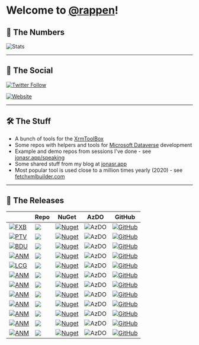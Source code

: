 # Welcome to [@rappen](https://github.com/rappen)!

## 🔢 The Numbers

![Stats](https://github-readme-stats.vercel.app/api?username=rappen&show_icons=true&theme=yeblu&count_private=true&include_all_commits=true)

---

## 💬 The Social

[![Twitter Follow](https://img.shields.io/twitter/follow/rappen?color=blue&logo=twitter&style=flat-square)](https://twitter.com/intent/follow?screen_name=rappen)

[![Website](https://img.shields.io/website?label=jonasr.app&style=flat-square&up_message=all-systems-go&url=https%3A%2F%2Fjonasr.app)](https://jonasr.app)

---

## 🛠 The Stuff

* A bunch of tools for the [XrmToolBox](https://www.xrmtoolbox.com)
* Some repos with helpers and tools for [Microsoft Dataverse](https://docs.microsoft.com/en-us/powerapps/maker/data-platform/data-platform-intro?WT.mc_id=BA-MVP-5002475) development 
* Example and demo repos from sessions I've done - see [jonasr.app/speaking](https://jonasr.app/speaking)
* Some shared stuff from my blog at [jonasr.app](https://jonasr.app)
* Most popular tool is used close to a million times yearly (2020) - see [fetchxmlbuilder.com](https://fetchxmlbuilder.com)

---

## 🚀 The Releases

||Repo|NuGet|AzDO|GitHub|
|--|--|--|--|--|
|[![FXB](https://jonasr.app/wp-content/uploads/FXB-sharp-24.png)](https://github.com/rappen/FetchXMLBuilder) | ![](https://img.shields.io/badge/XrmToolBox-FetchXML%20Builder-blue)                        | [![Nuget](https://img.shields.io/nuget/dt/Cinteros.Xrm.FetchXMLBuilder?label=total%20downloads&style=flat-square)](https://www.nuget.org/packages/Cinteros.Xrm.FetchXmlBuilder/)          | ![AzDO](https://img.shields.io/azure-devops/build/jonasrapp/GitHub%2520Builds/1?style=flat-square) | [![GitHub](https://img.shields.io/github/v/release/rappen/fetchxmlbuilder?style=flat-square)](https://github.com/rappen/FetchXMLBuilder/releases) |
|[![PTV](https://jonasr.app/wp-content/uploads/PTV-sharp-24.png)](https://github.com/rappen/PluginTraceViewer) | ![](https://img.shields.io/badge/XrmToolBox-Plugin%20Trace%20Viewer-blue)                   | [![Nuget](https://img.shields.io/nuget/dt/Cinteros.XrmToolBox.PluginTraceViewer?label=total%20downloads&style=flat-square)](https://www.nuget.org/packages/Cinteros.XrmToolBox.PluginTraceViewer/) | ![AzDO](https://img.shields.io/azure-devops/build/jonasrapp/GitHub%2520Builds/4?style=flat-square) | [![GitHub](https://img.shields.io/github/v/release/rappen/plugintraceviewer?style=flat-square)](https://github.com/rappen/PluginTraceViewer/releases) |
|[![BDU](https://jonasr.app/wp-content/uploads/BDU-sharp-24.png)](https://github.com/rappen/BulkDataUpdater) | ![](https://img.shields.io/badge/XrmToolBox-Bulk%20Data%20Updater-blue)                       | [![Nuget](https://img.shields.io/nuget/dt/Cinteros.XrmToolBox.BulkDataUpdater?label=total%20downloads&style=flat-square)](https://www.nuget.org/packages/Cinteros.XrmToolBox.BulkDataUpdater/)   | ![AzDO](https://img.shields.io/azure-devops/build/jonasrapp/GitHub%2520Builds/2?style=flat-square) | [![GitHub](https://img.shields.io/github/v/release/rappen/bulkdataupdater?style=flat-square)](https://github.com/rappen/BulkDataUpdater/releases) |
|[![ANM](https://jonasr.app/wp-content/uploads/ANM-sharp-24.png)](https://github.com/rappen/AutoNumManager) | ![](https://img.shields.io/badge/XrmToolBox-Auto%20Number%20Manager-blue)                      | [![Nuget](https://img.shields.io/nuget/dt/Rappen.XrmToolBox.AutoNumManager?label=total%20downloads&style=flat-square)](https://www.nuget.org/packages/Rappen.XrmToolBox.AutoNumManager/)      | ![AzDO](https://img.shields.io/azure-devops/build/jonasrapp/GitHub%2520Builds/3?style=flat-square) | [![GitHub](https://img.shields.io/github/v/release/rappen/AutoNumManager?style=flat-square)](https://github.com/rappen/xxxxxAutoNumManagerxxxx/releases) |
|[![LCG](https://jonasr.app/wp-content/uploads/LCG-sharp-24.png)](https://github.com/rappen/LCG-UDG) | ![](https://img.shields.io/badge/XrmToolBox-Latebound%20Constants%20Manager-blue)                     | [![Nuget](https://img.shields.io/nuget/dt/Rappen.XrmToolBox.LateboundConstantsGenerator?label=total%20downloads&style=flat-square)](https://www.nuget.org/packages/Rappen.XrmToolBox.LateboundConstantsGenerator/) | ![AzDO](https://img.shields.io/azure-devops/build/jonasrapp/GitHub%2520Builds/5?style=flat-square) | [![GitHub](https://img.shields.io/github/v/release/rappen/lcg-udg?style=flat-square)](https://github.com/rappen/LCG-UDG/releases) |
|[![ANM](https://jonasr.app/wp-content/uploads/UDG-sharp-24.png)](https://github.com/rappen/LCG-UDG) | ![](https://img.shields.io/badge/XrmToolBox-UML%20Diagram%20Generator-blue)                           | [![Nuget](https://img.shields.io/nuget/dt/Rappen.XrmToolBox.UMLDiagramGenerator?label=total%20downloads&style=flat-square)](https://www.nuget.org/packages/Rappen.XrmToolBox.UMLDiagramGenerator/) | ![AzDO](https://img.shields.io/azure-devops/build/jonasrapp/GitHub%2520Builds/5?style=flat-square) | [![GitHub](https://img.shields.io/github/v/release/rappen/lcg-udg?style=flat-square)](https://github.com/rappen/LCG-UDG/releases) |
|[![ANM](https://jonasr.app/wp-content/uploads/CAPIT-sharp-24.png)](https://github.com/rappen/CustomActionTester) | ![](https://img.shields.io/badge/XrmToolBox-Custom%20API%20Tester-blue)                  | [![Nuget](https://img.shields.io/nuget/dt/Rappen.XrmToolBox.CustomAPITester?label=total%20downloads&style=flat-square)](https://www.nuget.org/packages/xxxxxxxxxxRappen.XrmToolBox.CustomAPITesterxxxx/) | ![AzDO](https://img.shields.io/azure-devops/build/jonasrapp/GitHub%2520Builds/21?style=flat-square) | [![GitHub](https://img.shields.io/github/v/release/rappen/customactiontester?style=flat-square)](https://github.com/rappen/CustomActionTester/releases) |
|[![ANM](https://jonasr.app/wp-content/uploads/CAT-sharp-24.png)](https://github.com/rappen/CustomActionTester) | ![](https://img.shields.io/badge/XrmToolBox-Custom%20Action%20Tester-blue)                 | [![Nuget](https://img.shields.io/nuget/dt/Rappen.XrmToolBox.CustomActionTester?label=total%20downloads&style=flat-square)](https://www.nuget.org/packages/Rappen.XrmToolBox.CustomActionTester/) | ![AzDO](https://img.shields.io/azure-devops/build/jonasrapp/GitHub%2520Builds/21?style=flat-square) | [![GitHub](https://img.shields.io/github/v/release/rappen/customactiontester?style=flat-square)](https://github.com/rappen/CustomActionTester/releases) |
|[![ANM](https://jonasr.app/wp-content/uploads/EPV-sharp-24.png)](https://github.com/rappen/EntityPermissionVisualizer) | ![](https://img.shields.io/badge/XrmToolBox-Entity%20Permission%20Visualizer-blue) | [![Nuget](https://img.shields.io/nuget/dt/Rappen.XrmToolBox.EntityPermissionVisualizer?label=total%20downloads&style=flat-square)](https://www.nuget.org/packages/Rappen.XrmToolBox.EntityPermissionVisualizer/) | ![AzDO](https://img.shields.io/azure-devops/build/jonasrapp/GitHub%2520Builds/22?style=flat-square) | [![GitHub](https://img.shields.io/github/v/release/rappen/entitypermissionvisualizer?style=flat-square)](https://github.com/rappen/EntityPermissionVisualizer/releases) |
|[![ANM](https://jonasr.app/wp-content/uploads/RRA-sharp-24.png)](https://github.com/rappen/RelatedRecordsAnalyzer) | ![](https://img.shields.io/badge/XrmToolBox-Related%20Records%20Analyzer-blue)         | [![Nuget](https://img.shields.io/nuget/dt/Rappen.XrmToolBox.RelatedRecordsAnalyzer?label=total%20downloads&style=flat-square)](https://www.nuget.org/packages/Rappen.XrmToolBox.RelatedRecordsAnalyzer/) | ![AzDO](https://img.shields.io/azure-devops/build/jonasrapp/GitHub%2520Builds/7?style=flat-square) | [![GitHub](https://img.shields.io/github/v/release/rappen/relatedrecordsanalyzer?style=flat-square)](https://github.com/rappen/RelatedRecordsAnalyzer/releases) |
|[![ANM](https://jonasr.app/wp-content/uploads/PAC-sharp-24.png)](https://github.com/rappen/PowerAppsChecker) | ![](https://img.shields.io/badge/XrmToolBox-Power%20Apps%20Checker-blue)                     | [![Nuget](https://img.shields.io/nuget/dt/Rappen.XrmToolBox.PowerAppsChecker?label=total%20downloads&style=flat-square)](https://www.nuget.org/packages/Rappen.XrmToolBox.PowerAppsChecker/) | ![AzDO](https://img.shields.io/azure-devops/build/jonasrapp/GitHub%2520Builds/17?style=flat-square) | [![GitHub](https://img.shields.io/github/v/release/rappen/PowerAppsChecker?style=flat-square)](https://github.com/rappen/PowerAppsChecker/releases) |
|[![ANM](https://jonasr.app/wp-content/uploads/XIT-sharp-24.png)](https://github.com/rappen/Rappen.XTB.IntegrationTester) | ![](https://img.shields.io/badge/XrmToolBox-XrmToolBox%20Integratino%20Tester-blue)| [![Nuget](https://img.shields.io/nuget/dt/Rappen.XrmToolBox.IntegrationTester?label=total%20downloads&style=flat-square)](https://www.nuget.org/packages/Rappen.XrmToolBox.IntegrationTester/) | ![AzDO](https://img.shields.io/azure-devops/build/jonasrapp/GitHub%2520Builds/20?style=flat-square) | [![GitHub](https://img.shields.io/github/v/release/rappen/Rappen.XTB.IntegrationTester?style=flat-square)](https://github.com/rappen/Rappen.XTB.IntegrationTester/releases) |

<!--
![FXB](https://jonasr.app/wp-content/uploads/FXB-sharp-24.png) [![GitHub](https://img.shields.io/github/v/release/rappen/fetchxmlbuilder?style=flat-square&label=FetchXML%20Builder)![Nuget](https://img.shields.io/nuget/dt/Cinteros.Xrm.FetchXMLBuilder?label=total%20downloads&style=flat-square)![AzDO](https://img.shields.io/azure-devops/build/jonasrapp/GitHub%2520Builds/1?style=flat-square)](https://github.com/rappen/FetchXMLBuilder)

![PTV](https://jonasr.app/wp-content/uploads/PTV-sharp-24.png) [![GitHub](https://img.shields.io/github/v/release/rappen/plugintraceviewer?style=flat-square&label=Plugin%20Trace%20Viewer)![Nuget](https://img.shields.io/nuget/dt/Cinteros.XrmToolBox.PluginTraceViewer?label=total%20downloads&style=flat-square)![AzDO](https://img.shields.io/azure-devops/build/jonasrapp/GitHub%2520Builds/4?style=flat-square)](https://github.com/rappen/PluginTraceViewer)

![BDU](https://jonasr.app/wp-content/uploads/BDU-sharp-24.png) [![GitHub](https://img.shields.io/github/v/release/rappen/bulkdataupdater?style=flat-square&label=Bulk%20Data%20Updater)![Nuget](https://img.shields.io/nuget/dt/Cinteros.XrmToolBox.BulkDataUpdater?label=total%20downloads&style=flat-square)![AzDO](https://img.shields.io/azure-devops/build/jonasrapp/GitHub%2520Builds/2?style=flat-square)](https://github.com/rappen/BulkDataUpdater)

![ANM](https://jonasr.app/wp-content/uploads/ANM-sharp-24.png) [![GitHub](https://img.shields.io/github/v/release/rappen/AutoNumManager?style=flat-square&label=Auto%20Number%20Manager)![Nuget](https://img.shields.io/nuget/dt/Rappen.XrmToolBox.AutoNumManager?label=total%20downloads&style=flat-square)![AzDO](https://img.shields.io/azure-devops/build/jonasrapp/GitHub%2520Builds/3?style=flat-square)](https://github.com/rappen/AutoNumManager)

![LCG](https://jonasr.app/wp-content/uploads/LCG-sharp-24.png) [![GitHub](https://img.shields.io/github/v/release/rappen/lcg-udg?style=flat-square&label=Latebound%20Constants%20Generator)![Nuget](https://img.shields.io/nuget/dt/Rappen.XrmToolBox.LateboundConstantsGenerator?label=total%20downloads&style=flat-square)![AzDO](https://img.shields.io/azure-devops/build/jonasrapp/GitHub%2520Builds/5?style=flat-square)](https://github.com/rappen/LCG-UDG)

![UDG](https://jonasr.app/wp-content/uploads/UDG-sharp-24.png) [![GitHub](https://img.shields.io/github/v/release/rappen/lcg-udg?style=flat-square&label=UML%20Diagram%20Generator)![Nuget](https://img.shields.io/nuget/dt/Rappen.XrmToolBox.UMLDiagramGenerator?label=total%20downloads&style=flat-square)![AzDO](https://img.shields.io/azure-devops/build/jonasrapp/GitHub%2520Builds/5?style=flat-square)](https://github.com/rappen/LCG-UDG)

![CAPIT](https://jonasr.app/wp-content/uploads/CAPIT-sharp-24.png) [![GitHub](https://img.shields.io/github/v/release/rappen/customactiontester?style=flat-square&label=Custom%20API%20Tester)![Nuget](https://img.shields.io/nuget/dt/Rappen.XrmToolBox.CustomAPITester?label=total%20downloads&style=flat-square)![AzDO](https://img.shields.io/azure-devops/build/jonasrapp/GitHub%2520Builds/21?style=flat-square)](https://github.com/rappen/CustomActionTester)

![CAT](https://jonasr.app/wp-content/uploads/CAT-sharp-24.png) [![GitHub](https://img.shields.io/github/v/release/rappen/customactiontester?style=flat-square&label=Custom%20Action%20Tester)![Nuget](https://img.shields.io/nuget/dt/Rappen.XrmToolBox.CustomActionTester?label=total%20downloads&style=flat-square)![AzDO](https://img.shields.io/azure-devops/build/jonasrapp/GitHub%2520Builds/21?style=flat-square)](https://github.com/rappen/CustomActionTester)

![EPV](https://jonasr.app/wp-content/uploads/EPV-sharp-24.png) [![GitHub](https://img.shields.io/github/v/release/rappen/entitypermissionvisualizer?style=flat-square&label=Portal%20Entity%20Permission%20Visualizer)![Nuget](https://img.shields.io/nuget/dt/Rappen.XrmToolBox.EntityPermissionVisualizer?label=total%20downloads&style=flat-square)![AzDO](https://img.shields.io/azure-devops/build/jonasrapp/GitHub%2520Builds/22?style=flat-square)](https://github.com/rappen/EntityPermissionVisualizer)

![RRA](https://jonasr.app/wp-content/uploads/RRA-sharp-24.png) [![GitHub](https://img.shields.io/github/v/release/rappen/relatedrecordsanalyzer?style=flat-square&label=Related%20Records%20Analyzer)![Nuget](https://img.shields.io/nuget/dt/Rappen.XrmToolBox.RelatedRecordsAnalyzer?label=total%20downloads&style=flat-square)![AzDO](https://img.shields.io/azure-devops/build/jonasrapp/GitHub%2520Builds/7?style=flat-square)](https://github.com/rappen/RelatedRecordsAnalyzer)

![PAC](https://jonasr.app/wp-content/uploads/PAC-sharp-24.png) [![GitHub](https://img.shields.io/github/v/release/rappen/PowerAppsChecker?style=flat-square&label=Power%20Apps%20Checker)![Nuget](https://img.shields.io/nuget/dt/Rappen.XrmToolBox.PowerAppsChecker?label=total%20downloads&style=flat-square)![AzDO](https://img.shields.io/azure-devops/build/jonasrapp/GitHub%2520Builds/17?style=flat-square)](https://github.com/rappen/RelatedRecordsAnalyzer)

![XIT](https://jonasr.app/wp-content/uploads/XIT-sharp-24.png) [![GitHub](https://img.shields.io/github/v/release/rappen/Rappen.XTB.IntegrationTester?style=flat-square&label=XrmToolBox%20Integration%20Tester)![Nuget](https://img.shields.io/nuget/dt/Rappen.XrmToolBox.IntegrationTester?label=total%20downloads&style=flat-square)![AzDO](https://img.shields.io/azure-devops/build/jonasrapp/GitHub%2520Builds/20?style=flat-square)](https://github.com/rappen/Rappen.XTB.IntegrationTester)

-->

<!--
**rappen/rappen** is a ✨ _special_ ✨ repository because its `README.md` (this file) appears on your GitHub profile.

Here are some ideas to get you started:

- 🔭 I’m currently working on ...
- 🌱 I’m currently learning ...
- 👯 I’m looking to collaborate on ...
- 🤔 I’m looking for help with ...
- 💬 Ask me about ...
- 📫 How to reach me: ...
- 😄 Pronouns: ...
- ⚡ Fun fact: ...
[![rappen's GitHub stats](https://github-readme-stats.vercel.app/api?username=rappen&show_icons=true&icon_color=586069&text_color=586069&bg_color=fff&line_height=30&hide_title=true&title_color=0366d6)](https://github.com/anuraghazra/github-readme-stats)
-->

